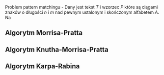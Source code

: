 Problem pattern matchingu - Dany jest tekst $T$ i wzorzec $P$ które są ciągami znaków o długości $n$ i $m$ nad pewnym ustalonym i skończonym alfabetem $A$. Na
## Algorytm Morrisa-Pratta
## Algorytm Knutha-Morrisa-Pratta
## Algorytm Karpa-Rabina
